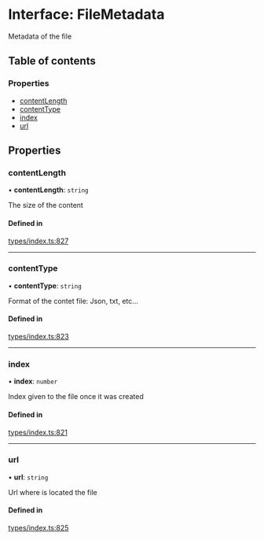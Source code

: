 # Interface: FileMetadata

Metadata of the file

## Table of contents

### Properties

- [contentLength](FileMetadata.md#contentlength)
- [contentType](FileMetadata.md#contenttype)
- [index](FileMetadata.md#index)
- [url](FileMetadata.md#url)

## Properties

### contentLength

• **contentLength**: `string`

The size of the content

#### Defined in

[types/index.ts:827](https://github.com/nevermined-io/react-components/blob/a8236f6/catalog/src/types/index.ts#L827)

___

### contentType

• **contentType**: `string`

Format of the contet file: Json, txt, etc...

#### Defined in

[types/index.ts:823](https://github.com/nevermined-io/react-components/blob/a8236f6/catalog/src/types/index.ts#L823)

___

### index

• **index**: `number`

Index given to the file once it was created

#### Defined in

[types/index.ts:821](https://github.com/nevermined-io/react-components/blob/a8236f6/catalog/src/types/index.ts#L821)

___

### url

• **url**: `string`

Url where is located the file

#### Defined in

[types/index.ts:825](https://github.com/nevermined-io/react-components/blob/a8236f6/catalog/src/types/index.ts#L825)
